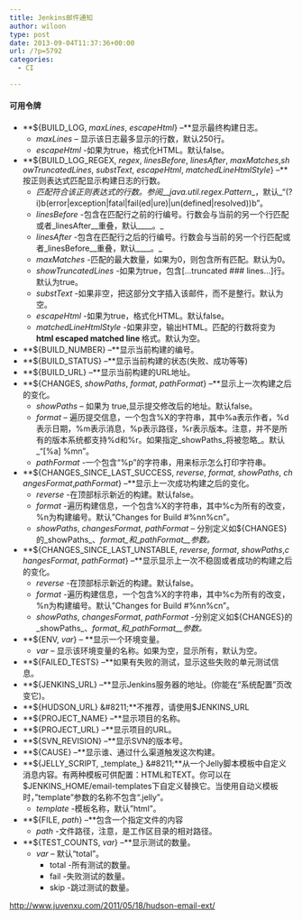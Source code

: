 ```yaml
---
title: Jenkins邮件通知
author: wiloon
type: post
date: 2013-09-04T11:37:36+00:00
url: /?p=5792
categories:
  - CI

---
```

#### 可用令牌

  * **${BUILD_LOG, _maxLines_, _escapeHtml_} &#8211;**显示最终构建日志。 
      * _maxLines_ – 显示该日志最多显示的行数，默认250行。
      * _escapeHtml_ -如果为true，格式化HTML。默认false。
  * **${BUILD\_LOG\_REGEX, _regex_, _linesBefore_, _linesAfter_, _maxMatches_,_showTruncatedLines_, _substText_, _escapeHtml_, _matchedLineHtmlStyle_} &#8211;**按正则表达式匹配显示构建日志的行数。 
      * _匹配符合该正则表达式的行数。参阅__java.util.regex.Pattern__，默认_“(?i)b(error|exception|fatal|fail(ed|ure)|un(defined|resolved))b”。
      * _linesBefore_ -包含在匹配行之前的行编号。行数会与当前的另一个行匹配或者_linesAfter__重叠，默认____。_
      * _linesAfter_ -包含在匹配行之后的行编号。行数会与当前的另一个行匹配或者_linesBefore__重叠，默认____。_
      * _maxMatches_ -匹配的最大数量，如果为0，则包含所有匹配。默认为0。
      * _showTruncatedLines_ -如果为true，包含[&#8230;truncated ### lines&#8230;]行。默认为true。
      * _substText_ -如果非空，把这部分文字插入该邮件，而不是整行。默认为空。
      * _escapeHtml_ -如果为true，格式化HTML。默认false。
      * _matchedLineHtmlStyle_ -如果非空，输出HTML。匹配的行数将变为<b style=”your-style-value”> html escaped matched line </b>格式。默认为空。
  * **${BUILD_NUMBER} &#8211;**显示当前构建的编号。
  * **${BUILD_STATUS} &#8211;**显示当前构建的状态(失败、成功等等)
  * **${BUILD_URL} &#8211;**显示当前构建的URL地址。
  * **${CHANGES, _showPaths_, _format_, _pathFormat_} &#8211;**显示上一次构建之后的变化。 
      * _showPaths_ – 如果为 true,显示提交修改后的地址。默认false。
      * _format_ – 遍历提交信息，一个包含%X的字符串，其中%a表示作者，%d表示日期，%m表示消息，%p表示路径，%r表示版本。注意，并不是所有的版本系统都支持%d和%r。如果指定_showPaths_将被忽略_。默认_“[%a] %mn”。
      * _pathFormat_ -一个包含“%p”的字符串，用来标示怎么打印字符串。
  * **${CHANGES\_SINCE\_LAST_SUCCESS, _reverse_, _format_, _showPaths_, _changesFormat_,_pathFormat_} &#8211;**显示上一次成功构建之后的变化。 
      * _reverse_ -在顶部标示新近的构建。默认false。
      * _format_ -遍历构建信息，一个包含%X的字符串，其中%c为所有的改变，%n为构建编号。默认”Changes for Build #%nn%cn”。
      * _showPaths_, _changesFormat_, _pathFormat_ – 分别定义如${CHANGES}的_showPaths_、_format_和_pathFormat__参数。_
  * **${CHANGES\_SINCE\_LAST_UNSTABLE, _reverse_, _format_, _showPaths_,_changesFormat_, _pathFormat_} &#8211;**显示显示上一次不稳固或者成功的构建之后的变化。 
      * _reverse_ -在顶部标示新近的构建。默认false。
      * _format_ -遍历构建信息，一个包含%X的字符串，其中%c为所有的改变，%n为构建编号。默认”Changes for Build #%nn%cn”。
      * _showPaths_, _changesFormat_, _pathFormat_ -分别定义如${CHANGES}的_showPaths_、_format_和_pathFormat__参数。_
  * **${ENV, _var_} – **显示一个环境变量。 
      * _var_ – 显示该环境变量的名称。如果为空，显示所有，默认为空。
  * **${FAILED_TESTS} &#8211;**如果有失败的测试，显示这些失败的单元测试信息。
  * **${JENKINS_URL} &#8211;**显示Jenkins服务器的地址。(你能在“系统配置”页改变它)。
  * **${HUDSON_URL} &#8211;**不推荐，请使用$JENKINS_URL
  * **${PROJECT_NAME} &#8211;**显示项目的名称。
  * **${PROJECT_URL} &#8211;**显示项目的URL。
  * **${SVN_REVISION} &#8211;**显示SVN的版本号。
  * **${CAUSE} &#8211;**显示谁、通过什么渠道触发这次构建。
  * **${JELLY_SCRIPT, _template_} &#8211;**从一个Jelly脚本模板中自定义消息内容。有两种模板可供配置：HTML和TEXT。你可以在$JENKINS_HOME/email-templates下自定义替换它。当使用自动义模板时，”template”参数的名称不包含“.jelly”。 
      * _template_ -模板名称，默认”html”。
  * **${FILE, _path_} &#8211;**包含一个指定文件的内容 
      * _path_ -文件路径，注意，是工作区目录的相对路径。
  * **${TEST_COUNTS, _var_} &#8211;**显示测试的数量。 
      * _var_ – 默认“total”。 
          * total -所有测试的数量。
          * fail -失败测试的数量。
          * skip -跳过测试的数量。

<http://www.juvenxu.com/2011/05/18/hudson-email-ext/>